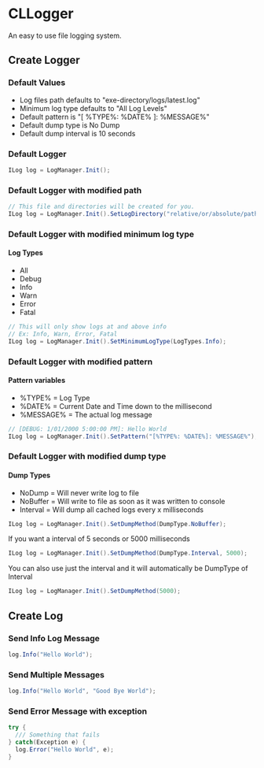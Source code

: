 # CLLogger
An easy to use file logging system.
## Create Logger
### Default Values
- Log files path defaults to "exe-directory/logs/latest.log"
- Minimum log type defaults to "All Log Levels"
- Default pattern is "[ %TYPE%: %DATE% ]: %MESSAGE%"
- Default dump type is No Dump
- Default dump interval is 10 seconds
### Default Logger
```csharp
ILog log = LogManager.Init();
```
### Default Logger with modified path
```csharp
// This file and directories will be created for you.
ILog log = LogManager.Init().SetLogDirectory("relative/or/absolute/path/to/latest.log");
```
### Default Logger with modified minimum log type
#### Log Types
- All
- Debug
- Info
- Warn
- Error
- Fatal
```csharp
// This will only show logs at and above info
// Ex: Info, Warn, Error, Fatal
ILog log = LogManager.Init().SetMinimumLogType(LogTypes.Info);
```
### Default Logger with modified pattern
#### Pattern variables
- %TYPE% = Log Type
- %DATE% = Current Date and Time down to the millisecond
- %MESSAGE% = The actual log message
```csharp
// [DEBUG: 1/01/2000 5:00:00 PM]: Hello World
ILog log = LogManager.Init().SetPattern("[%TYPE%: %DATE%]: %MESSAGE%");
```
### Default Logger with modified dump type
#### Dump Types
- NoDump = Will never write log to file
- NoBuffer = Will write to file as soon as it was written to console
- Interval = Will dump all cached logs every x milliseconds
```csharp
ILog log = LogManager.Init().SetDumpMethod(DumpType.NoBuffer);
```
If you want a interval of 5 seconds or 5000 milliseconds
``` csharp
ILog log = LogManager.Init().SetDumpMethod(DumpType.Interval, 5000);
```
You can also use just the interval and it will automatically be DumpType of Interval
```csharp
ILog log = LogManager.Init().SetDumpMethod(5000);
```

## Create Log
### Send Info Log Message
``` csharp
log.Info("Hello World");
```
### Send Multiple Messages
``` csharp
log.Info("Hello World", "Good Bye World");
```
### Send Error Message with exception
``` csharp
try {
  /// Something that fails
} catch(Exception e) {
  log.Error("Hello World", e);
}
```
